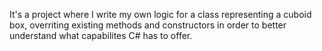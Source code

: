 It's a project where I write my own logic for a class representing a cuboid box, overriting existing methods and constructors in order to better understand what capabilites C# has to offer.
